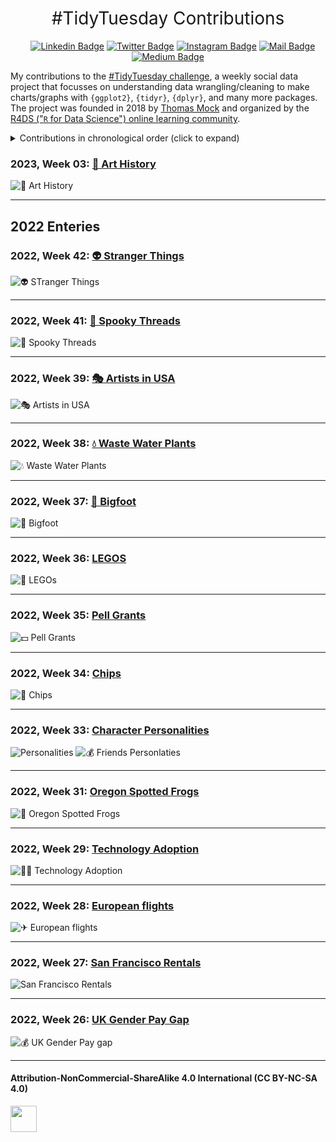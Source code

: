 <h1 style="font-weight:normal" align="center">
  &nbsp;#TidyTuesday Contributions&nbsp;
</h1>

<div align="center">

&nbsp;&nbsp;&nbsp;
[![Linkedin Badge](https://img.shields.io/badge/linkedin-0077B5?style=for-the-badge&logo=linkedin&logoColor=white)](https://linkedin.com/in/imagineazhar)
[![Twitter Badge](https://img.shields.io/badge/twitter-1DA1F2?style=for-the-badge&logo=twitter&logoColor=white)](https://twitter.com/imagineazhar)
[![Instagram Badge](https://img.shields.io/badge/instagram-E4405F?style=for-the-badge&logo=instagram&logoColor=white)](https://instagram.com/imagineazhar)
[![Mail Badge](https://img.shields.io/badge/Gmail-D14836?style=for-the-badge&logo=gmail&logoColor=white)](mailto:2muhammadazhar@gmail.com)
[![Medium Badge](https://img.shields.io/badge/Medium-12100E?style=for-the-badge&logo=medium&logoColor=white)](https://medium.com/@imagineazhar)

</div>

<!-- <div align="center">
  <br>
  <a href="https://www.buymeacoffee.com/imagineazhar" target="_blank"><img src="https://www.buymeacoffee.com/assets/img/guidelines/download-assets-sm-1.svg" alt="Buy Me A Coffee" style="height: 50px !important;width: 174px !important;box-shadow: 0px 3px 2px 0px rgba(190, 190, 190, 0.5) !important;-webkit-box-shadow: 0px 3px 2px 0px rgba(190, 190, 190, 0.5) !important;" ></a>
  <br><br>
</div> -->

My contributions to the [#TidyTuesday challenge](https://github.com/rfordatascience/tidytuesday), a weekly social data project that focusses on understanding data wrangling/cleaning to make charts/graphs with  `{ggplot2}`, `{tidyr}`, `{dplyr}`, and many more packages. The project was founded in 2018 by [Thomas Mock](https://thomasmock.netlify.com/) and organized by the [R4DS ("`R` for Data Science") online learning community](https://twitter.com/r4dscommunity).

<details>
  <summary>Contributions in chronological order (click to expand)</summary>

<!-- toc -->
* **Challenges 2023**
  * 2023/03 [🎨 Art History](https://github.com/imagineazhar/TidyTuesday/tree/main/2023/Week-03)
  * 2023/05 [😻 UK Cats](https://github.com/imagineazhar/TidyTuesday/tree/main/2023/Week-05)
<!-- tocstop -->

<!-- toc -->
* **Challenges 2022**
  * 2022/26 [💰 UK Gender Pay gap](https://github.com/imagineazhar/TidyTuesday/tree/main/2022/Week_26)
  * 2022/27 [🏠 San Francisco Rentals](https://github.com/imagineazhar/TidyTuesday/tree/main/2022/Week_27)
  * 2022/28 [✈ European Flights](https://github.com/imagineazhar/TidyTuesday/tree/main/2022/Week_28)
  * 2022/29 [⚙ Technology Adoptation](https://github.com/imagineazhar/TidyTuesday/tree/main/2022/Week_29)
  * 2022/31 [🐸 Oregon Spotted Frogs](https://github.com/imagineazhar/TidyTuesday/tree/main/2022/Week_31)
  * 2022/33 [🧑 FRIENDS Characters Personality](https://github.com/imagineazhar/TidyTuesday/tree/main/2022/Week_33)
  * 2022/34 [💾 Chips](https://github.com/imagineazhar/TidyTuesday/tree/main/2022/Week_34)
  * 2022/35 [💵 Pell Grants](https://github.com/imagineazhar/TidyTuesday/tree/main/2022/Week_35)
  * 2022/36 [🧱 LEGOs](https://github.com/imagineazhar/TidyTuesday/tree/main/2022/Week_36)
  * 2022/37 [🦶 Bigfoot](https://github.com/imagineazhar/TidyTuesday/tree/main/2022/Week_37)
  * 2022/38 [💧 Waste Water Plants](https://github.com/imagineazhar/TidyTuesday/tree/main/2022/Week_38)
  * 2022/39 [🎭 Artists in USA](https://github.com/imagineazhar/TidyTuesday/tree/main/2022/Week_39)
  * 2022/41 [🧵 Spooky Threads](https://github.com/imagineazhar/TidyTuesday/tree/main/2022/Week_41)
  * 2022/42 [👽 Stranger Things](https://github.com/imagineazhar/TidyTuesday/tree/main/2022/Week_42)
  <!-- tocstop -->

</details>

### 2023, Week 03: [🎨 Art History](https://github.com/imagineazhar/TidyTuesday/tree/main/2023/Week-03)

![🎨 Art History](https://github.com/imagineazhar/TidyTuesday/blob/main/2023/Week-03/week-03.png)

***

## 2022 Enteries

### 2022, Week 42: [👽 Stranger Things](https://github.com/imagineazhar/TidyTuesday/tree/main/2022/Week_42)

![👽 STranger Things](https://github.com/imagineazhar/TidyTuesday/blob/main/2022/Week_42/week_42.png)

***

### 2022, Week 41: [🧵 Spooky Threads](https://github.com/imagineazhar/TidyTuesday/tree/main/2022/Week_41)

![🧵 Spooky Threads](https://github.com/imagineazhar/TidyTuesday/blob/main/2022/Week_41/week_41.png)

***

### 2022, Week 39: [🎭 Artists in USA](https://github.com/imagineazhar/TidyTuesday/tree/main/2022/Week_39)

![🎭 Artists in USA](https://github.com/imagineazhar/TidyTuesday/blob/main/2022/Week_39/week_39.png)

***

### 2022, Week 38: [💧 Waste Water Plants](https://github.com/imagineazhar/TidyTuesday/tree/main/2022/Week_38)

![💧 Waste Water Plants](https://github.com/imagineazhar/TidyTuesday/blob/main/2022/Week_38/week_38.png)

***

### 2022, Week 37: [🦶 Bigfoot](https://github.com/imagineazhar/TidyTuesday/tree/main/2022/Week_37)

![🦶 Bigfoot](https://github.com/imagineazhar/TidyTuesday/blob/main/2022/Week_37/week_37.png)

***

### 2022, Week 36: [LEGOS](https://github.com/imagineazhar/TidyTuesday/tree/main/2022/Week_36)

![🧱 LEGOs](https://github.com/imagineazhar/TidyTuesday/blob/main/2022/Week_36/week_36.png)

***

### 2022, Week 35: [Pell Grants](https://github.com/imagineazhar/TidyTuesday/tree/main/2022/Week_35)

![💵 Pell Grants](https://github.com/imagineazhar/TidyTuesday/blob/main/2022/Week_35/week_35.png)

***

### 2022, Week 34: [Chips](https://github.com/imagineazhar/TidyTuesday/tree/main/2022/Week_34)

![💾 Chips](https://github.com/imagineazhar/TidyTuesday/blob/main/2022/Week_34/week_34.png)

***

### 2022, Week 33: [Character Personalities](https://github.com/imagineazhar/TidyTuesday/tree/main/2022/Week_33)

![Personalities](https://github.com/imagineazhar/TidyTuesday/blob/main/2022/Week_33/week_33.png)
![💰 Friends Personlaties](https://github.com/imagineazhar/TidyTuesday/blob/main/2022/Week_33/Characters.png)

***

### 2022, Week 31: [Oregon Spotted Frogs](https://github.com/imagineazhar/TidyTuesday/tree/main/2022/Week_31)

![🐸 Oregon Spotted Frogs](https://github.com/imagineazhar/TidyTuesday/blob/main/2022/Week_31/week_31.png)

***

### 2022, Week 29: [Technology Adoption](https://github.com/imagineazhar/TidyTuesday/tree/main/2022/Week_29)

![👩‍💻 Technology Adoption](https://github.com/imagineazhar/TidyTuesday/blob/main/2022/Week_29/week_29.png)

***

### 2022, Week 28: [European flights](https://github.com/imagineazhar/TidyTuesday/tree/main/2022/Week_28)

![✈ European flights](https://github.com/imagineazhar/TidyTuesday/blob/main/2022/Week_28/week_28.png)

***

### 2022, Week 27: [San Francisco Rentals](https://github.com/imagineazhar/TidyTuesday/tree/main/2022/Week_27)

![San Francisco Rentals](https://github.com/imagineazhar/TidyTuesday/blob/main/2022/Week_27/week_27.png)

***

### 2022, Week 26: [UK Gender Pay Gap](https://github.com/imagineazhar/TidyTuesday/tree/main/2022/Week_26)

![💰 UK Gender Pay gap](https://github.com/imagineazhar/TidyTuesday/blob/main/2022/Week_26/week_26.png)

***

#### Attribution-NonCommercial-ShareAlike 4.0 International (CC BY-NC-SA 4.0)

<div style="width:300px; height:200px">
<img src=https://camo.githubusercontent.com/00f7814990f36f84c5ea74cba887385d8a2f36be/68747470733a2f2f646f63732e636c6f7564706f7373652e636f6d2f696d616765732f63632d62792d6e632d73612e706e67 alt="" height="42">
</div>
